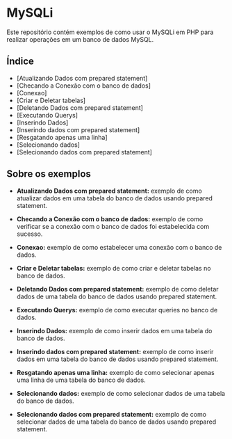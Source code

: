 # MySQLi

Este repositório contém exemplos de como usar o MySQLi em PHP para realizar operações em um banco de dados MySQL.

## Índice

- [Atualizando Dados com prepared statement]
- [Checando a Conexão com o banco de dados]
- [Conexao]
- [Criar e Deletar tabelas]
- [Deletando Dados com prepared statement]
- [Executando Querys]
- [Inserindo Dados]
- [Inserindo dados com prepared statement]
- [Resgatando apenas uma linha]
- [Selecionando dados]
- [Selecionando dados com prepared statement]

## Sobre os exemplos

- **Atualizando Dados com prepared statement:** exemplo de como atualizar dados em uma tabela do banco de dados usando prepared statement.

- **Checando a Conexão com o banco de dados:** exemplo de como verificar se a conexão com o banco de dados foi estabelecida com sucesso.

- **Conexao:** exemplo de como estabelecer uma conexão com o banco de dados.

- **Criar e Deletar tabelas:** exemplo de como criar e deletar tabelas no banco de dados.
 
- **Deletando Dados com prepared statement:** exemplo de como deletar dados de uma tabela do banco de dados usando prepared statement.

- **Executando Querys:** exemplo de como executar queries no banco de dados.

- **Inserindo Dados:** exemplo de como inserir dados em uma tabela do banco de dados.

- **Inserindo dados com prepared statement:** exemplo de como inserir dados em uma tabela do banco de dados usando prepared statement.

- **Resgatando apenas uma linha:** exemplo de como selecionar apenas uma linha de uma tabela do banco de dados.

- **Selecionando dados:** exemplo de como selecionar dados de uma tabela do banco de dados.

- **Selecionando dados com prepared statement:** exemplo de como selecionar dados de uma tabela do banco de dados usando prepared statement.
